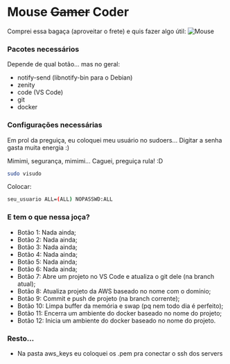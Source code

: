 # Mouse ~~Gamer~~ Coder

Comprei essa bagaça (aproveitar o frete) e quis fazer algo útil:
![Mouse](https://http2.mlstatic.com/mouse-gamer-dazz-griffon-4000dpi-17-botoes-D_NQ_NP_733683-MLB27843797407_072018-F.webp)

### Pacotes necessários

Depende de qual botão... mas no geral:

- notify-send (libnotify-bin para o Debian)
- zenity
- code (VS Code)
- git
- docker

### Configurações necessárias

Em prol da preguiça, eu coloquei meu usuário no sudoers... Digitar a senha gasta muita energia :)

Mimimi, segurança, mimimi... Caguei, preguiça rula! :D


```bash
sudo visudo
```

Colocar:

```bash
seu_usuario ALL=(ALL) NOPASSWD:ALL
```

### E tem o que nessa joça?

- Botão 1: Nada ainda;
- Botão 2: Nada ainda;
- Botão 3: Nada ainda;
- Botão 4: Nada ainda;
- Botão 5: Nada ainda;
- Botão 6: Nada ainda;
- Botão 7: Abre um projeto no VS Code e atualiza o git dele (na branch atual);
- Botão 8: Atualiza projeto da AWS baseado no nome com o domínio;
- Botão 9: Commit e push de projeto (na branch corrente);
- Botão 10: Limpa buffer da memória e swap (pq nem todo dia é perfeito);
- Botão 11: Encerra um ambiente do docker baseado no nome do projeto;
- Botão 12: Inicia um ambiente do docker baseado no nome do projeto.

### Resto...

 * Na pasta aws_keys eu coloquei os .pem pra conectar o ssh dos servers
